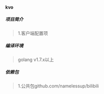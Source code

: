 #### kvo

##### 项目简介
> 1.客户端配置项  

##### 编译环境
> golang v1.7.x以上

##### 依赖包
> 1.公共包github.com/namelessup/bilibili  
  
